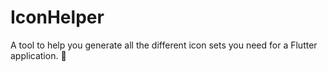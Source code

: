 # IconHelper
A tool to help you generate all the different icon sets you need for a Flutter application. :hammer:
